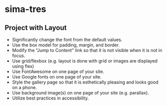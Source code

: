 # sima-tres
## Project with Layout

+ Significantly change the font from the default values.
+ Use the box model for padding, margin, and border.
+ Modify the "Jump to Content" link so that it is not visible when it is not in focus.
+ Use grid/flexbox (e.g. layout is done with grid or images are displayed using flex)
+ Use FontAwesome on one page of your site.
+ Use Google fonts on one page of your site.
+ Style the gallery page so that it is esthetically pleasing and looks good on a phone.
+ Use background image(s) on one page of your site (e.g. parallax).
+ Utilize best practices in accessibility.

